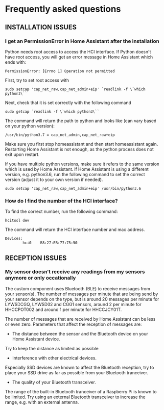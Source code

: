 # Frequently asked questions

## INSTALLATION ISSUES


### I get an PermissionError in Home Assistant after the installation
Python needs root access to access the HCI interface. If Python doesn't have root access, you will get an error message in Home Assistant which ends with:

```
PermissionError: [Errno 1] Operation not permitted
```


First, try to set root access with 

```
sudo setcap 'cap_net_raw,cap_net_admin+eip' `readlink -f \`which python3\``
```

Next, check that it is set correctly with the following command

```
sudo getcap `readlink -f \`which python3\``
```

The command will return the path to python and looks like (can vary based on your python version):

```
/usr/bin/python3.7 = cap_net_admin,cap_net_raw+eip
```

Make sure you first stop homeassistant and then start homeassistant again. Restarting Home Assistant is not enough, as the python process does not exit upon restart.

If you have multiple python versions, make sure it refers to the same version which is used by Home Assistant. If Home Assistant is using a different version, e.g. python3.6, run the following command to set the correct version (adjust it to your own version if needed).

```
sudo setcap 'cap_net_raw,cap_net_admin+eip' /usr/bin/python3.6
```

### How do I find the number of the HCI interface?
To find the correct number, run the following command:

```
hcitool dev
```

The command will return the HCI interface number and mac address.

```
Devices:
        hci0    B8:27:EB:77:75:50
```


## RECEPTION ISSUES

### My sensor doesn't receive any readings from my sensors anymore or only occationally
The custom component uses Bluetooth (BLE) to receive messages from your sensor(s). The number of messages per minute that are being send by your sensor depends on the type, but is around 20 messages per minute for LYWSDCGQ, LYWSD02 and CGG1 sensors, around 2 per minute for HHCCPOT002 and around 1 per minute for HHCCJCY01T. 

The number of messages that are received by Home Assistant can be less or even zero. Parameters that affect the reception of messages are:
- The distance between the sensor and the Bluetooth device on your Home Assistant device.

Try to keep the distance as limited as possible

- Interference with other electrical devices. 

Especially SSD devices are known to affect the Bluetooth reception, try to place your SSD drive as far as possible from your Bluetooth tranceiver. 

- The quality of your Bluetooth transceiver. 

The range of the built-in Bluetooth tranceiver of a Raspberry Pi is known to be limited. Try using an external Bluetooth transceiver to increase the range, e.g. with an external antenna.  

